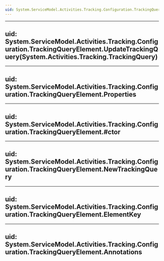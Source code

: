 ```yaml
---
uid: System.ServiceModel.Activities.Tracking.Configuration.TrackingQueryElement
---
```


---
uid: System.ServiceModel.Activities.Tracking.Configuration.TrackingQueryElement.UpdateTrackingQuery(System.Activities.Tracking.TrackingQuery)
---

---
uid: System.ServiceModel.Activities.Tracking.Configuration.TrackingQueryElement.Properties
---

---
uid: System.ServiceModel.Activities.Tracking.Configuration.TrackingQueryElement.#ctor
---

---
uid: System.ServiceModel.Activities.Tracking.Configuration.TrackingQueryElement.NewTrackingQuery
---

---
uid: System.ServiceModel.Activities.Tracking.Configuration.TrackingQueryElement.ElementKey
---

---
uid: System.ServiceModel.Activities.Tracking.Configuration.TrackingQueryElement.Annotations
---
